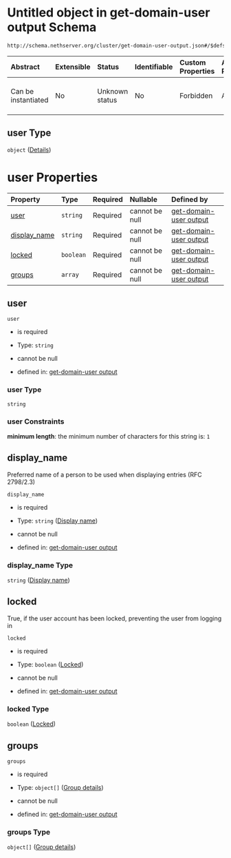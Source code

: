 # Untitled object in get-domain-user output Schema

```txt
http://schema.nethserver.org/cluster/get-domain-user-output.json#/$defs/user
```



| Abstract            | Extensible | Status         | Identifiable | Custom Properties | Additional Properties | Access Restrictions | Defined In                                                                                  |
| :------------------ | :--------- | :------------- | :----------- | :---------------- | :-------------------- | :------------------ | :------------------------------------------------------------------------------------------ |
| Can be instantiated | No         | Unknown status | No           | Forbidden         | Allowed               | none                | [get-domain-user-output.json\*](cluster/get-domain-user-output.json "open original schema") |

## user Type

`object` ([Details](get-domain-user-output-defs-user.md))

# user Properties

| Property                       | Type      | Required | Nullable       | Defined by                                                                                                                                                                                                   |
| :----------------------------- | :-------- | :------- | :------------- | :----------------------------------------------------------------------------------------------------------------------------------------------------------------------------------------------------------- |
| [user](#user)                  | `string`  | Required | cannot be null | [get-domain-user output](get-domain-user-output-defs-user-properties-user.md "http://schema.nethserver.org/cluster/get-domain-user-output.json#/$defs/user/properties/user")                                 |
| [display\_name](#display_name) | `string`  | Required | cannot be null | [get-domain-user output](get-domain-user-output-defs-user-properties-display-name.md "http://schema.nethserver.org/cluster/get-domain-user-output.json#/$defs/user/properties/display_name")                 |
| [locked](#locked)              | `boolean` | Required | cannot be null | [get-domain-user output](get-domain-user-output-defs-user-properties-locked.md "http://schema.nethserver.org/cluster/get-domain-user-output.json#/$defs/user/properties/locked")                             |
| [groups](#groups)              | `array`   | Required | cannot be null | [get-domain-user output](get-domain-user-output-defs-user-properties-list-of-groups-the-user-belongs-to.md "http://schema.nethserver.org/cluster/get-domain-user-output.json#/$defs/user/properties/groups") |

## user



`user`

* is required

* Type: `string`

* cannot be null

* defined in: [get-domain-user output](get-domain-user-output-defs-user-properties-user.md "http://schema.nethserver.org/cluster/get-domain-user-output.json#/$defs/user/properties/user")

### user Type

`string`

### user Constraints

**minimum length**: the minimum number of characters for this string is: `1`

## display\_name

Preferred name of a person to be used when displaying entries (RFC 2798/2.3)

`display_name`

* is required

* Type: `string` ([Display name](get-domain-user-output-defs-user-properties-display-name.md))

* cannot be null

* defined in: [get-domain-user output](get-domain-user-output-defs-user-properties-display-name.md "http://schema.nethserver.org/cluster/get-domain-user-output.json#/$defs/user/properties/display_name")

### display\_name Type

`string` ([Display name](get-domain-user-output-defs-user-properties-display-name.md))

## locked

True, if the user account has been locked, preventing the user from logging in

`locked`

* is required

* Type: `boolean` ([Locked](get-domain-user-output-defs-user-properties-locked.md))

* cannot be null

* defined in: [get-domain-user output](get-domain-user-output-defs-user-properties-locked.md "http://schema.nethserver.org/cluster/get-domain-user-output.json#/$defs/user/properties/locked")

### locked Type

`boolean` ([Locked](get-domain-user-output-defs-user-properties-locked.md))

## groups



`groups`

* is required

* Type: `object[]` ([Group details](get-domain-user-output-defs-group-details.md))

* cannot be null

* defined in: [get-domain-user output](get-domain-user-output-defs-user-properties-list-of-groups-the-user-belongs-to.md "http://schema.nethserver.org/cluster/get-domain-user-output.json#/$defs/user/properties/groups")

### groups Type

`object[]` ([Group details](get-domain-user-output-defs-group-details.md))
